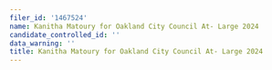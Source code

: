 ```yaml
---
filer_id: '1467524'
name: Kanitha Matoury for Oakland City Council At- Large 2024
candidate_controlled_id: ''
data_warning: ''
title: Kanitha Matoury for Oakland City Council At- Large 2024
---
```

